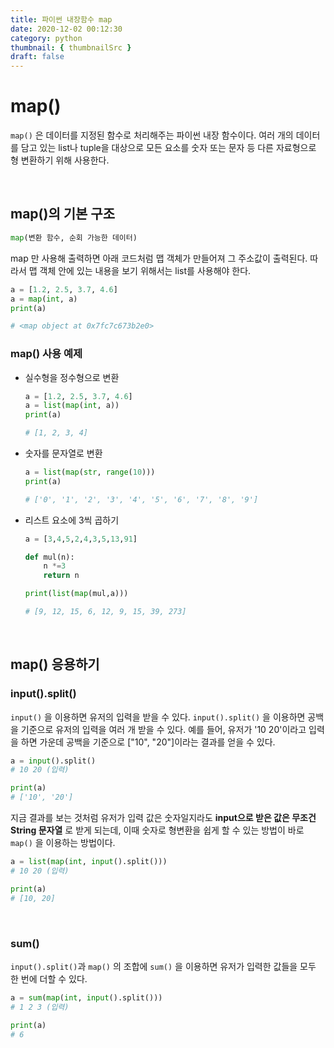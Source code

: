 ```yaml
---
title: 파이썬 내장함수 map
date: 2020-12-02 00:12:30
category: python
thumbnail: { thumbnailSrc }
draft: false
---
```


# map()

`map()` 은 데이터를 지정된 함수로 처리해주는 파이썬 내장 함수이다. 여러 개의 데이터를 담고 있는 list나 tuple을 대상으로 모든 요소를 숫자 또는 문자 등 다른 자료형으로 형 변환하기 위해 사용한다.

</br>

## map()의 기본 구조

```python
map(변환 함수, 순회 가능한 데이터)
```

map 만 사용해 출력하면 아래 코드처럼 맵 객체가 만들어져 그 주소값이 출력된다. 따라서 맵 객체 안에 있는 내용을 보기 위해서는 list를 사용해야 한다.

```python
a = [1.2, 2.5, 3.7, 4.6]
a = map(int, a)
print(a)

# <map object at 0x7fc7c673b2e0>
```

### map() 사용 예제

- 실수형을 정수형으로 변환

  ```python
  a = [1.2, 2.5, 3.7, 4.6]
  a = list(map(int, a))
  print(a)

  # [1, 2, 3, 4]
  ```

- 숫자를 문자열로 변환

  ```python
  a = list(map(str, range(10)))
  print(a)

  # ['0', '1', '2', '3', '4', '5', '6', '7', '8', '9']
  ```

- 리스트 요소에 3씩 곱하기

  ```python
  a = [3,4,5,2,4,3,5,13,91]

  def mul(n):
      n *=3
      return n

  print(list(map(mul,a)))

  # [9, 12, 15, 6, 12, 9, 15, 39, 273]
  ```

</br>

## map() 응용하기

### input().split()

`input()` 을 이용하면 유저의 입력을 받을 수 있다. `input().split()` 을 이용하면 공백을 기준으로 유저의 입력을 여러 개 받을 수 있다. 예를 들어, 유저가 '10 20'이라고 입력을 하면 가운데 공백을 기준으로 ["10", "20"]이라는 결과를 얻을 수 있다.

```python
a = input().split()
# 10 20 (입력)

print(a)
# ['10', '20']
```

지금 결과를 보는 것처럼 유저가 입력 값은 숫자일지라도 **input으로 받은 값은 무조건 String 문자열** 로 받게 되는데, 이때 숫자로 형변환을 쉽게 할 수 있는 방법이 바로 `map()` 을 이용하는 방법이다.

```python
a = list(map(int, input().split()))
# 10 20 (입력)

print(a)
# [10, 20]
```

</br>

### sum()

`input().split()`과 `map()` 의 조합에 `sum()` 을 이용하면 유저가 입력한 값들을 모두 한 번에 더할 수 있다.

```python
a = sum(map(int, input().split()))
# 1 2 3 (입력)

print(a)
# 6
```
